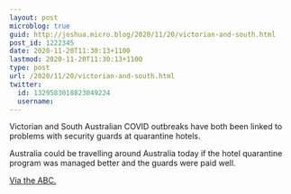 ```yaml
---
layout: post
microblog: true
guid: http://joshua.micro.blog/2020/11/20/victorian-and-south.html
post_id: 1222345
date: 2020-11-20T11:30:13+1100
lastmod: 2020-11-20T11:30:13+1100
type: post
url: /2020/11/20/victorian-and-south.html
twitter:
  id: 1329583018823049224
  username: 
---
```

Victorian and South Australian COVID outbreaks have both been linked to problems with security guards at quarantine hotels.

Australia could be travelling around Australia today if the hotel quarantine program was managed better and the guards were paid well.

[Via the ABC.](https://www.abc.net.au/news/2020-11-20/single-workplace-hotel-quarantine-staff-covid-19-sa-in-lockdown/12901828)
